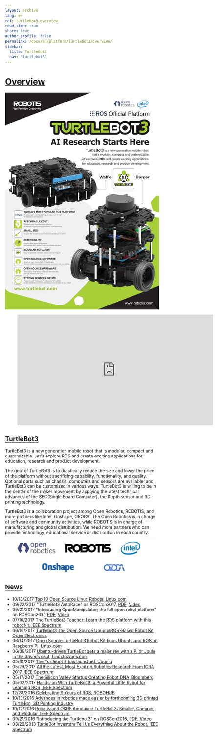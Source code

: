 ```yaml
---
layout: archive
lang: en
ref: turtlebot3_overview
read_time: true
share: true
author_profile: false
permalink: /docs/en/platform/turtlebot3/overview/
sidebar:
  title: TurtleBot3
  nav: "turtlebot3"
---
```


# [Overview](#overview)

![](/assets/images/platform/turtlebot3/overview/turtlebot3_flyer_front.png)

<figure class="video_container">
  <iframe width="640" height="360" src="https://www.youtube.com/embed/9OC3J53RUsk" frameborder="0" allowfullscreen></iframe>
</figure>

## [TurtleBot3](#turtlebot3)

TurtleBot3 is a new generation mobile robot that is modular, compact and customizable. Let's explore ROS and create exciting applications for education, research and product development.

The goal of TurtleBot3 is to drastically reduce the size and lower the price of the platform without sacrificing capability, functionality, and quality. Optional parts such as chassis, computers and sensors are available, and TurtleBot3 can be customized in various ways. TurtleBot3 is willing to be in the center of the maker movement by applying the latest technical advances of the SBC(Single Board Computer), the Depth sensor and 3D printing technology.

TurtleBot3 is a collaboration project among Open Robotics, ROBOTIS, and more partners like Intel, Onshape, OROCA. The Open Robotics is in charge of software and community activities, while [ROBOTIS][robotis] is in charge of manufacturing and global distribution. We need more partners who can provide technology, educational service or distribution in each country.

![](/assets/images/platform/turtlebot3/logo_cooperation.png)

## [News](#news)

  - 10/13/2017 [Top 10 Open Source Linux Robots, Linux.com](https://www.linux.com/blog/2017/10/top-10-open-source-linux-robots)
  - 09/22/2017 "TurtleBot3 AutoRace" on ROSCon2017, [PDF](https://roscon.ros.org/2017/presentations/ROSCon%202017%20Lightning%20211.pdf), [Video](https://vimeo.com/236177042#t=1760s)
  - 09/21/2017 "Introducing OpenManipulator; the full open robot platform" on ROSCon2017, [PDF](https://roscon.ros.org/2017/presentations/ROSCon%202017%20OpenManipulator.pdf), [Video](https://vimeo.com/236147296)
  - 07/16/2017 [The TurtleBot3 Teacher: Learn the ROS platform with this robot kit, IEEE Spectrum](https://spectrum.ieee.org/geek-life/hands-on/the-turtlebot3-teacher)
  - 06/16/2017 [Turtlebot3, the Open Source Ubuntu/ROS-Based Robot Kit, Open Electronics](https://www.open-electronics.org/turtlebot3-the-open-source-ubunturos-based-robot-kit/)
  - 06/14/2017 [Open Source TurtleBot 3 Robot Kit Runs Ubuntu and ROS on Raspberry Pi, Linux.com](https://www.linux.com/news/event/open-source-summit-na/2017/6/open-source-turtlebot-3-robot-kit-runs-ubuntu-and-ros-raspberry-pi)
  - 06/09/2017 [Ubuntu-driven TurtleBot gets a major rev with a Pi or Joule in the driver’s seat, LinuxGizmos.com](http://linuxgizmos.com/ubuntu-driven-turtlebot-gets-a-major-rev-with-a-pi-or-joule-in-the-drivers-seat/)
  - 05/31/2017 [The Turtlebot 3 has launched, Ubuntu](https://insights.ubuntu.com/2017/05/31/the-turtlebot-3-has-launched/)
  - 05/29/2017 [All the Latest, Most Exciting Robotics Research From ICRA 2017, IEEE Spectrum](http://spectrum.ieee.org/automaton/robotics/robotics-software/all-the-latest-most-exciting-robotics-research-from-icra-2017)
  - 05/17/2017 [The Silicon Valley Startup Creating Robot DNA, Bloomberg](https://www.bloomberg.com/news/videos/2017-05-17/the-silicon-valley-startup-creating-robot-dna-video)
  - 05/02/2017 [Hands-on With TurtleBot 3, a Powerful Little Robot for Learning ROS, IEEE Spectrum](http://spectrum.ieee.org/automaton/robotics/robotics-hardware/review-robotis-turtlebot-3)
  - 12/28/2016 [Celebrating 9 Years of ROS, ROBOHUB](http://robohub.org/celebrating-9-years-of-ros/)
  - 10/13/2016 [Advances in robotics made easier by forthcoming 3D printed TurtleBot, 3D Printing Industry](https://3dprintingindustry.com/news/advances-robotics-made-easier-forthcoming-3d-printed-turtlebot-96844/)
  - 10/12/2016 [Robotis and OSRF Announce TurtleBot 3: Smaller, Cheaper, and Modular, IEEE Spectrum](http://spectrum.ieee.org/automaton/robotics/diy/robotis-and-osrf-announce-turtlebot-3-smaller-cheaper-and-modular)
  - 09/21/2016 "Introducing the Turtlebot3" on ROSCon2016, [PDF](http://roscon.ros.org/2016/presentations/ROSCon2016_Turtlebot3_ROBOTIS.pdf), [Video](https://vimeo.com/187699447)
  - 03/26/2013 [TurtleBot Inventors Tell Us Everything About the Robot, IEEE Spectrum](http://spectrum.ieee.org/automaton/robotics/diy/interview-turtlebot-inventors-tell-us-everything-about-the-robot)

[robotis]: www.robotis.com
